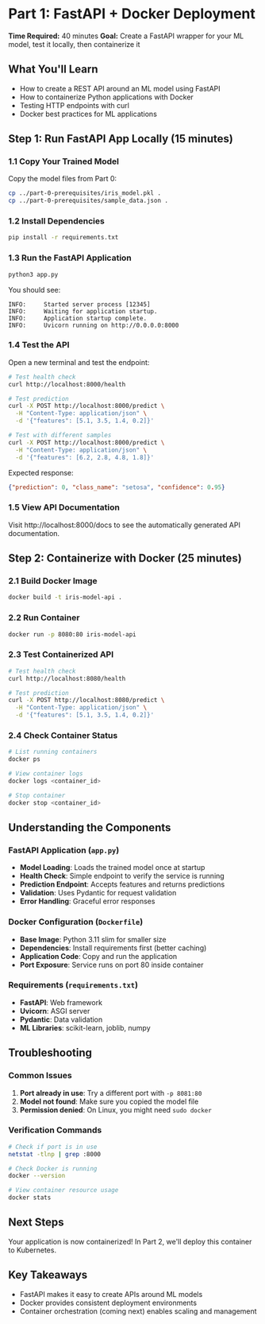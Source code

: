 # Part 1: FastAPI + Docker Deployment

**Time Required:** 40 minutes
**Goal:** Create a FastAPI wrapper for your ML model, test it locally, then containerize it

## What You'll Learn
- How to create a REST API around an ML model using FastAPI
- How to containerize Python applications with Docker
- Testing HTTP endpoints with curl
- Docker best practices for ML applications

## Step 1: Run FastAPI App Locally (15 minutes)

### 1.1 Copy Your Trained Model
Copy the model files from Part 0:
```bash
cp ../part-0-prerequisites/iris_model.pkl .
cp ../part-0-prerequisites/sample_data.json .
```

### 1.2 Install Dependencies
```bash
pip install -r requirements.txt
```

### 1.3 Run the FastAPI Application
```bash
python3 app.py
```

You should see:
```
INFO:     Started server process [12345]
INFO:     Waiting for application startup.
INFO:     Application startup complete.
INFO:     Uvicorn running on http://0.0.0.0:8000
```

### 1.4 Test the API
Open a new terminal and test the endpoint:

```bash
# Test health check
curl http://localhost:8000/health

# Test prediction
curl -X POST http://localhost:8000/predict \
  -H "Content-Type: application/json" \
  -d '{"features": [5.1, 3.5, 1.4, 0.2]}'

# Test with different samples
curl -X POST http://localhost:8000/predict \
  -H "Content-Type: application/json" \
  -d '{"features": [6.2, 2.8, 4.8, 1.8]}'
```

Expected response:
```json
{"prediction": 0, "class_name": "setosa", "confidence": 0.95}
```

### 1.5 View API Documentation
Visit http://localhost:8000/docs to see the automatically generated API documentation.

## Step 2: Containerize with Docker (25 minutes)

### 2.1 Build Docker Image
```bash
docker build -t iris-model-api .
```

### 2.2 Run Container
```bash
docker run -p 8080:80 iris-model-api
```

### 2.3 Test Containerized API
```bash
# Test health check
curl http://localhost:8080/health

# Test prediction
curl -X POST http://localhost:8080/predict \
  -H "Content-Type: application/json" \
  -d '{"features": [5.1, 3.5, 1.4, 0.2]}'
```

### 2.4 Check Container Status
```bash
# List running containers
docker ps

# View container logs
docker logs <container_id>

# Stop container
docker stop <container_id>
```

## Understanding the Components

### FastAPI Application (`app.py`)
- **Model Loading**: Loads the trained model once at startup
- **Health Check**: Simple endpoint to verify the service is running
- **Prediction Endpoint**: Accepts features and returns predictions
- **Validation**: Uses Pydantic for request validation
- **Error Handling**: Graceful error responses

### Docker Configuration (`Dockerfile`)
- **Base Image**: Python 3.11 slim for smaller size
- **Dependencies**: Install requirements first (better caching)
- **Application Code**: Copy and run the application
- **Port Exposure**: Service runs on port 80 inside container

### Requirements (`requirements.txt`)
- **FastAPI**: Web framework
- **Uvicorn**: ASGI server
- **Pydantic**: Data validation
- **ML Libraries**: scikit-learn, joblib, numpy

## Troubleshooting

### Common Issues
1. **Port already in use**: Try a different port with `-p 8081:80`
2. **Model not found**: Make sure you copied the model file
3. **Permission denied**: On Linux, you might need `sudo docker`

### Verification Commands
```bash
# Check if port is in use
netstat -tlnp | grep :8000

# Check Docker is running
docker --version

# View container resource usage
docker stats
```

## Next Steps
Your application is now containerized! In Part 2, we'll deploy this container to Kubernetes.

## Key Takeaways
- FastAPI makes it easy to create APIs around ML models
- Docker provides consistent deployment environments
- Container orchestration (coming next) enables scaling and management